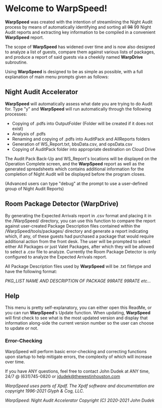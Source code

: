 # Welcome to WarpSpeed!

**WarpSpeed** was created with the intention of streamlining the Night Audit process by means of automatically identifying and sorting all ~~98~~ 99 Night Audit reports and extracting key information to be compiled in a convenient **WarpSpeed** report.

The scope of **WarpSpeed** has widened over time and is now also designed to analyze a list of guests, compare them against various lists of packages, and produce a report of said guests via a cheekily named **WarpDrive** subroutine.

Using **WarpSpeed** is designed to be as simple as possible, with a full explanation of main menu prompts given as follows:

## Night Audit Accelerator
**WarpSpeed** will automatically assess what date you are trying to do Audit for. Type "y" and **WarpSpeed** will run automatically through the following processes:
- Copying of .pdfs into OutputFolder (Folder will be created if it does not exist)
- Analysis of .pdfs
- Renaming and copying of .pdfs into AuditPack and AllReports folders
- Generation of WS_Report.txt, bbsData.csv, and opsData.csv
- Copying of AuditPack folder into appropriate destination on Cloud Drive

The Audit Pack Back-Up and WS_Report's locations will be displayed on the Operation Complete screen, and the **WarpSpeed** report as well as the generated spreadsheets which contains additional information for the completion of Night Audit will be displayed before the program closes.

(Advanced users can type "debug"  at the prompt to use a user-defined group of Night Audit Reports)

## Room Package Detector (WarpDrive)
By generating the Expected Arrivals report in .csv format and placing it in the /WarpSpeed/ directory, you can use this function to compare the report against user-created Package Description files contained within the /WarpSpeed/tools/packages/ directory and generate a report indicating which, if any, of these guests had purchased a package that would require additional action from the front desk.
The user will be prompted to select either All Packages or just Valet Packages, after which they will be allowed to select a .csv file to analyze. Currently the Room Package Detector is only configured to analyze the Expected Arrivals report.

All Package Description files used by **WarpSpeed** will be .txt filetype and have the following format:

*PKG_LIST*
*NAME AND DESCRIPTION OF PACKAGE*
*99RATE*
*99RATE*
*etc...*

## Help
This menu is pretty self-explanatory, you can either open this ReadMe, or you can run **WarpSpeed**'s Update function.
When updating, **WarpSpeed** will first check to see what is the most updated version and display that information along-side the current version number so the user can choose to update or not.

### Error-Checking

WarpSpeed will perform basic error-checking and correcting functions upon startup to help mitigate errors, the complexity of which will increase over time.

If you have ANY questions, feel free to contact John Dudek at ANY time, 24/7 @ (631)745-0820 or jdudek@thewestinhouston.com

*WarpSpeed uses parts of Xpdf.*
*The Xpdf software and documentation are copyright 1996-2021 Glyph & Cog, LLC.*

*WarpSpeed: Night Audit Accelerator Copyright (C) 2020-2021 John Dudek*
